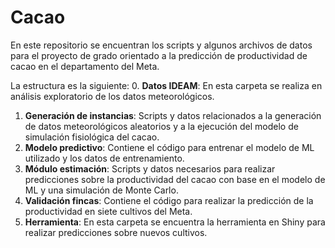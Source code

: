 # Cacao
En este repositorio se encuentran los scripts y algunos archivos de datos para el proyecto de grado orientado a la predicción de productividad de cacao en el departamento del Meta.

La estructura es la siguiente:
0. **Datos IDEAM**: En esta carpeta se realiza en análisis exploratorio de los datos meteorológicos.
1. **Generación de instancias**: Scripts y datos relacionados a la generación de datos meteorológicos aleatorios y a la ejecución del modelo de simulación fisiológica del cacao.
2.  **Modelo predictivo**: Contiene el código para entrenar el modelo de ML utilizado y los datos de entrenamiento.
3.  **Módulo estimación**: Scripts y datos necesarios para realizar predicciones sobre la productividad del cacao con base en el modelo de ML y una simulación de Monte Carlo.
4.  **Validación fincas**: Contiene el código para realizar la predicción de la productividad en siete cultivos del Meta.
5.  **Herramienta**: En esta carpeta se encuentra la herramienta en Shiny para realizar predicciones sobre nuevos cultivos.
